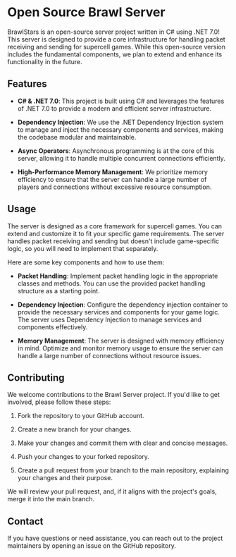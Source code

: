 # Open Source Brawl Server

BrawlStars is an open-source server project written in C# using .NET 7.0! This server is designed to provide a core infrastructure for handling packet receiving and sending for supercell games. While this open-source version includes the fundamental components, we plan to extend and enhance its functionality in the future.

## Features

- **C# & .NET 7.0**: This project is built using C# and leverages the features of .NET 7.0 to provide a modern and efficient server infrastructure.

- **Dependency Injection**: We use the .NET Dependency Injection system to manage and inject the necessary components and services, making the codebase modular and maintainable.

- **Async Operators**: Asynchronous programming is at the core of this server, allowing it to handle multiple concurrent connections efficiently.

- **High-Performance Memory Management**: We prioritize memory efficiency to ensure that the server can handle a large number of players and connections without excessive resource consumption.

## Usage

The server is designed as a core framework for supercell games. You can extend and customize it to fit your specific game requirements. The server handles packet receiving and sending but doesn't include game-specific logic, so you will need to implement that separately.

Here are some key components and how to use them:

- **Packet Handling**: Implement packet handling logic in the appropriate classes and methods. You can use the provided packet handling structure as a starting point.

- **Dependency Injection**: Configure the dependency injection container to provide the necessary services and components for your game logic. The server uses Dependency Injection to manage services and components effectively.

- **Memory Management**: The server is designed with memory efficiency in mind. Optimize and monitor memory usage to ensure the server can handle a large number of connections without resource issues.

## Contributing

We welcome contributions to the Brawl Server project. If you'd like to get involved, please follow these steps:

1. Fork the repository to your GitHub account.

2. Create a new branch for your changes.

3. Make your changes and commit them with clear and concise messages.

4. Push your changes to your forked repository.

5. Create a pull request from your branch to the main repository, explaining your changes and their purpose.

We will review your pull request, and, if it aligns with the project's goals, merge it into the main branch.

## Contact

If you have questions or need assistance, you can reach out to the project maintainers by opening an issue on the GitHub repository.
